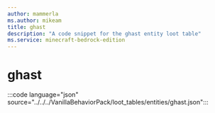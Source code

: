 ```yaml
---
author: mammerla
ms.author: mikeam
title: ghast
description: "A code snippet for the ghast entity loot table"
ms.service: minecraft-bedrock-edition
---
```


# ghast

:::code language="json" source="../../../VanillaBehaviorPack/loot_tables/entities/ghast.json":::
